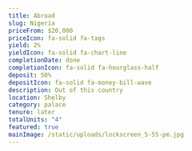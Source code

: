 ```yaml
---
title: Abroad
slug: Nigeria
priceFrom: $20,000
priceIcon: fa-solid fa-tags
yield: 2%
yieldIcon: fa-solid fa-chart-line
completionDate: done
completionIcon: fa-solid fa-hourglass-half
deposit: 50%
depositIcon: fa-solid fa-money-bill-wave
description: O﻿ut of this country
location: Shelby
category: palace
tenure: later
totalUnits: "4"
featured: true
mainImage: /static/uploads/lockscreen_5-55-pm.jpg
---
```

